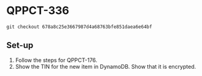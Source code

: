 # QPPCT-336

`git checkout 678a8c25e3667987d4a68763bfe851daea6e64bf`

## Set-up
1. Follow the steps for QPPCT-176.
1. Show the TIN for the new item in DynamoDB.  Show that it is encrypted.
